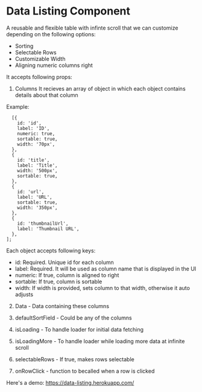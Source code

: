 # Data Listing Component
A reusable and flexible table with infinte scroll that we can customize depending on the following options:

- Sorting
- Selectable Rows
- Customizable Width
- Aligning numeric columns right

It accepts following props:

1. Columns
It recieves an array of object in which each object contains details about that column

  Example:
  ```
    [{
      id: 'id',
      label: 'ID',
      numeric: true,
      sortable: true,
      width: '70px',
    },
    {
      id: 'title',
      label: 'Title',
      width: '500px',
      sortable: true,
    },
    {
      id: 'url',
      label: 'URL',
      sortable: true,
      width: '350px',
    },
    {
      id: 'thumbnailUrl',
      label: 'Thumbnail URL',
    },
  ];
  ```
  
  Each object accepts following keys:
  * id: Required. Unique id for each column
  * label: Required. It will be used as column name that is displayed in the UI
  * numeric: If true, column is aligned to right
  * sortable: If true, column is sortable
  * width: If width is provided, sets column to that width, otherwise it auto adjusts
  
2. Data -  Data containing these columns

3. defaultSortField - Could be any of the columns

4. isLoading - To handle loader for initial data fetching

5. isLoadingMore - To handle loader while loading more data at infinite scroll

6. selectableRows - If true, makes rows selectable

7. onRowClick - function to becalled when a row is clicked

Here's a demo: https://data-listing.herokuapp.com/


